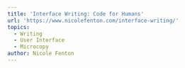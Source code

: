 ```yaml
---
title: 'Interface Writing: Code for Humans'
url: 'https://www.nicolefenton.com/interface-writing/'
topics:
  - Writing
  - User Interface
  - Microcopy
author: Nicole Fenton
---
```


